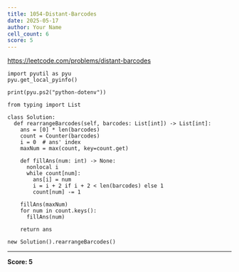 ```yaml
---
title: 1054-Distant-Barcodes
date: 2025-05-17
author: Your Name
cell_count: 6
score: 5
---
```


https://leetcode.com/problems/distant-barcodes


```
import pyutil as pyu
pyu.get_local_pyinfo()
```


```
print(pyu.ps2("python-dotenv"))
```


```
from typing import List
```


```
class Solution:
  def rearrangeBarcodes(self, barcodes: List[int]) -> List[int]:
    ans = [0] * len(barcodes)
    count = Counter(barcodes)
    i = 0  # ans' index
    maxNum = max(count, key=count.get)

    def fillAns(num: int) -> None:
      nonlocal i
      while count[num]:
        ans[i] = num
        i = i + 2 if i + 2 < len(barcodes) else 1
        count[num] -= 1

    fillAns(maxNum)
    for num in count.keys():
      fillAns(num)

    return ans
```


```
new Solution().rearrangeBarcodes()
```


---
**Score: 5**